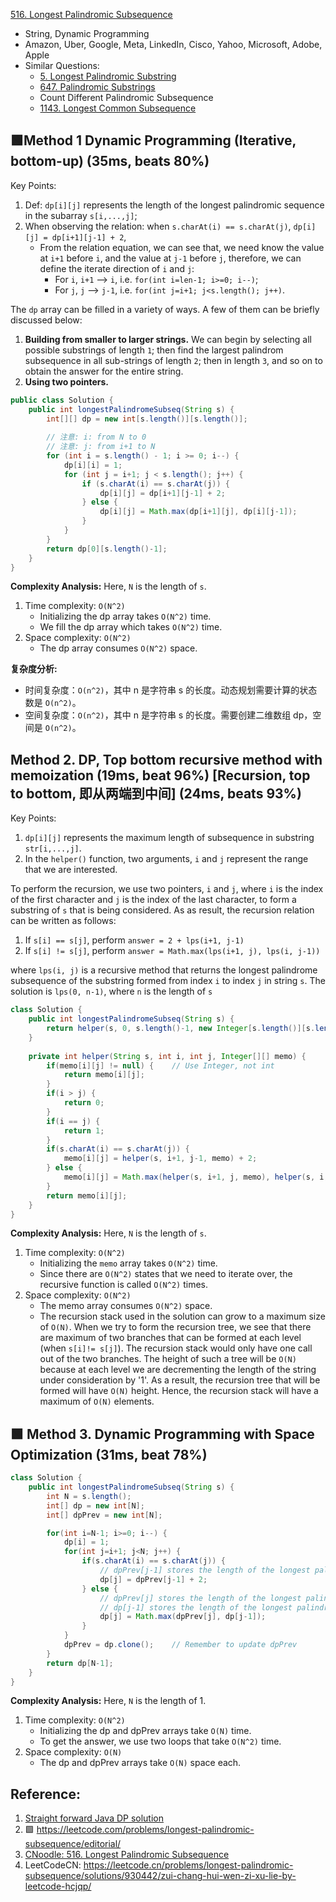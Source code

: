 [516. Longest Palindromic Subsequence](https://leetcode.com/problems/longest-palindromic-subsequence/)

* String, Dynamic Programming
* Amazon, Uber, Google, Meta, LinkedIn, Cisco, Yahoo, Microsoft, Adobe, Apple
* Similar Questions:
    * [5. Longest Palindromic Substring](https://leetcode.com/problems/longest-palindromic-substring/)
    * [647. Palindromic Substrings](https://leetcode.com/problems/palindromic-substrings/)
    * Count Different Palindromic Subsequence
    * [1143. Longest Common Subsequence](https://leetcode.com/problems/longest-common-subsequence/)


## 🟩Method 1 Dynamic Programming (Iterative, bottom-up) (35ms, beats 80%)
Key Points:
1. Def: `dp[i][j]` represents the length of the longest palindromic sequence in the subarray `s[i,...,j]`;
2. When observing the relation: when `s.charAt(i) == s.charAt(j)`, `dp[i][j] = dp[i+1][j-1] + 2`,
    * From the relation equation, we can see that, we need know the value at `i+1` before `i`, and the value at `j-1` before `j`,
      therefore, we can define the iterate direction of `i` and `j`:
        * For `i`, `i+1` --> `i`, i.e. `for(int i=len-1; i>=0; i--)`;
        * For `j`, `j` --> `j-1`, i.e. `for(int j=i+1; j<s.length(); j++)`.

The `dp` array can be filled in a variety of ways. A few of them can be briefly discussed below:
1. **Building from smaller to larger strings.** We can begin by selecting all possible substrings of length `1`; then find the largest palindrom subsequence in all sub-strings of length `2`; then in length `3`, and so on to obtain the answer for the entire string.
2. **Using two pointers.**

```Java
public class Solution {
    public int longestPalindromeSubseq(String s) {
        int[][] dp = new int[s.length()][s.length()];
        
        // 注意: i: from N to 0
        // 注意: j: from i+1 to N
        for (int i = s.length() - 1; i >= 0; i--) {
            dp[i][i] = 1;
            for (int j = i+1; j < s.length(); j++) {
                if (s.charAt(i) == s.charAt(j)) {
                    dp[i][j] = dp[i+1][j-1] + 2;
                } else {
                    dp[i][j] = Math.max(dp[i+1][j], dp[i][j-1]);
                }
            }
        }
        return dp[0][s.length()-1];
    }
}
```
**Complexity Analysis:**
Here, `N` is the length of `s`.
1. Time complexity: `O(N^2)`
    * Initializing the dp array takes `O(N^2)` time.
    * We fill the dp array which takes `O(N^2)` time.
2. Space complexity: `O(N^2)`
    * The dp array consumes `O(N^2)` space.

**复杂度分析:**
* 时间复杂度：`O(n^2)`，其中 n 是字符串 s 的长度。动态规划需要计算的状态数是 `O(n^2)`。
* 空间复杂度：`O(n^2)`，其中 n 是字符串 s 的长度。需要创建二维数组 dp，空间是 `O(n^2)`。
    

## Method 2. DP, Top bottom recursive method with memoization (19ms, beat 96%) [Recursion, top to bottom, 即从两端到中间] (24ms, beats 93%)
Key Points:
1. `dp[i][j]` represents the maximum length of subsequence in substring `str[i,...,j]`.
2. In the `helper()` function, two arguments, `i` and `j` represent the range that we are interested.

To perform the recursion, we use two pointers, `i` and `j`, where `i` is the index of the first character and `j` is the index of the last character, to form a substring of `s` that is being considered. 
As as result, the recursion relation can be written as follows:
1. If `s[i] == s[j]`, perform `answer = 2 + lps(i+1, j-1)`
2. If `s[i] != s[j]`, perform `answer = Math.max(lps(i+1, j), lps(i, j-1))`

where `lps(i, j)` is a recursive method that returns the longest palindrome subsequence of the substring formed from index `i` to index `j` in string `s`. 
The solution is `lps(0, n-1)`, where `n` is the length of `s`

```java
class Solution {
    public int longestPalindromeSubseq(String s) {
        return helper(s, 0, s.length()-1, new Integer[s.length()][s.length()]); // Use Integer, not int
    }
    
    private int helper(String s, int i, int j, Integer[][] memo) {
        if(memo[i][j] != null) {    // Use Integer, not int
            return memo[i][j];
        }
        if(i > j) {
            return 0;
        }
        if(i == j) {
            return 1;
        }
        if(s.charAt(i) == s.charAt(j)) {
            memo[i][j] = helper(s, i+1, j-1, memo) + 2;
        } else {
            memo[i][j] = Math.max(helper(s, i+1, j, memo), helper(s, i, j-1, memo));
        }
        return memo[i][j];
    }
}
```
**Complexity Analysis:**
Here, `N` is the length of `s`.
1. Time complexity: `O(N^2)`
    * Initializing the `memo` array takes `O(N^2)` time.
    * Since there are `O(N^2)` states that we need to iterate over, the recursive function is called `O(N^2)` times.
2. Space complexity: `O(N^2)`
    * The memo array consumes `O(N^2)` space.
    * The recursion stack used in the solution can grow to a maximum size of `O(N)`. When we try to form the recursion tree, we see that there are maximum of two branches that can be formed at each level (when `s[i]!= s[j]`). The recursion stack would only have one call out of the two branches. The height of such a tree will be `O(N)` because at each level we are decrementing the length of the string under consideration by '1'. As a result, the recursion tree that will be formed will have `O(N)` height. Hence, the recursion stack will have a maximum of `O(N)` elements.


## 🟩 Method 3. Dynamic Programming with Space Optimization (31ms, beat 78%)
```Java
class Solution {
    public int longestPalindromeSubseq(String s) {
        int N = s.length();
        int[] dp = new int[N];
        int[] dpPrev = new int[N];

        for(int i=N-1; i>=0; i--) {
            dp[i] = 1;
            for(int j=i+1; j<N; j++) {
                if(s.charAt(i) == s.charAt(j)) {
                    // dpPrev[j-1] stores the length of the longest palindrome subsequence of substring from `i+1` to `j-1`
                    dp[j] = dpPrev[j-1] + 2;
                } else {
                    // dpPrev[j] stores the length of the longest palindrome subsequence of substring from `i+1` to `j`
                    // dp[j-1] stores the length of the longest palindrom subsequence of substring from `i` to `j-`
                    dp[j] = Math.max(dpPrev[j], dp[j-1]);
                }
            }
            dpPrev = dp.clone();    // Remember to update dpPrev
        }
        return dp[N-1];
    }
}
```
**Complexity Analysis:**
Here, `N` is the length of 1.
1. Time complexity: `O(N^2)`
    * Initializing the dp and dpPrev arrays take `O(N)` time.
    * To get the answer, we use two loops that take `O(N^2)` time.
2. Space complexity: `O(N)`
    * The dp and dpPrev arrays take `O(N)` space each.


## Reference:
1. [Straight forward Java DP solution](https://leetcode.com/problems/longest-palindromic-subsequence/discuss/99101/Straight-forward-Java-DP-solution)
2. 🟩 https://leetcode.com/problems/longest-palindromic-subsequence/editorial/
3. [CNoodle: 516. Longest Palindromic Subsequence](https://www.cnblogs.com/cnoodle/p/16422635.html)
4. LeetCodeCN: https://leetcode.cn/problems/longest-palindromic-subsequence/solutions/930442/zui-chang-hui-wen-zi-xu-lie-by-leetcode-hcjqp/